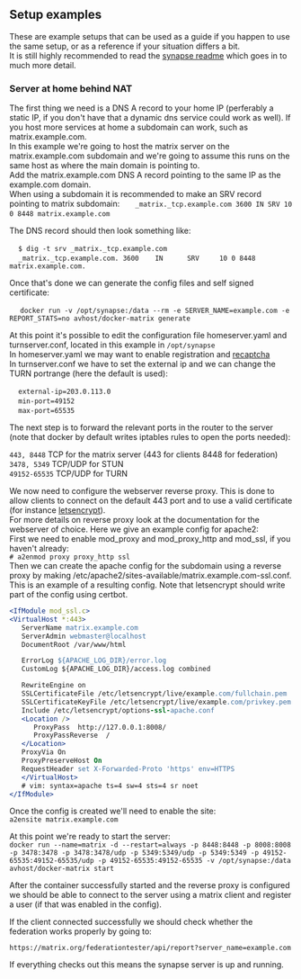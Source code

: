 ## Setup examples

These are example setups that can be used as a guide if you happen to use the same setup, or as a reference if your situation differs a bit.  
It is still highly recommended to read the [synapse readme](https://github.com/matrix-org/synapse/blob/master/README.rst) which goes in to much more detail.

### Server at home behind NAT

The first thing we need is a DNS A record to your home IP (perferably a static IP, if you don't have that a dynamic dns service could work as well).
If you host more services at home a subdomain can work, such as matrix.example.com.  
In this example we're going to host the matrix server on the matrix.example.com subdomain and we're going to assume this runs on the same host as where the main domain is pointing to.  
Add the matrix.example.com DNS A record pointing to the same IP as the example.com domain.  
When using a subdomain it is recommended to make an SRV record pointing to matrix subdomain:  
    `_matrix._tcp.example.com 3600 IN SRV 10 0 8448 matrix.example.com`  

The DNS record should then look something like:

    `$ dig -t srv _matrix._tcp.example.com`  
    `_matrix._tcp.example.com. 3600    IN      SRV     10 0 8448 matrix.example.com.`

Once that's done we can generate the config files and self signed certificate:

   ` docker run -v /opt/synapse:/data --rm -e SERVER_NAME=example.com -e REPORT_STATS=no avhost/docker-matrix generate`

At this point it's possible to edit the configuration file homeserver.yaml and turnserver.conf, located in this example in `/opt/synapse`  
In homeserver.yaml we may want to enable registration and [recaptcha](https://github.com/matrix-org/synapse/blob/master/docs/CAPTCHA_SETUP.rst)  
In turnserver.conf we have to set the external ip and we can change the TURN portrange (here the default is used):  

    `external-ip=203.0.113.0`  
    `min-port=49152`  
    `max-port=65535`

The next step is to forward the relevant ports in the router to the server (note that docker by default writes iptables rules to open the ports needed):

`443, 8448` TCP for the matrix server (443 for clients 8448 for federation)  
`3478, 5349` TCP/UDP for STUN  
`49152-65535` TCP/UDP for TURN  

We now need to configure the webserver reverse proxy. This is done to allow clients to connect on the default 443 port and to use a valid certificate (for instance [letsencrypt](https://letsencrypt.org/docs/)).  
For more details on reverse proxy look at the documentation for the webserver of choice. Here we give an example config for apache2:  
First we need to enable mod_proxy and mod_proxy_http and mod_ssl, if you haven't already:  
`# a2enmod proxy proxy_http ssl`  
Then we can create the apache config for the subdomain using a reverse proxy by making /etc/apache2/sites-available/matrix.example.com-ssl.conf.  
This is an example of a resulting config. Note that letsencrypt should write part of the config using certbot.

```apache
<IfModule mod_ssl.c>
<VirtualHost *:443>
   ServerName matrix.example.com
   ServerAdmin webmaster@localhost
   DocumentRoot /var/www/html

   ErrorLog ${APACHE_LOG_DIR}/error.log
   CustomLog ${APACHE_LOG_DIR}/access.log combined

   RewriteEngine on
   SSLCertificateFile /etc/letsencrypt/live/example.com/fullchain.pem
   SSLCertificateKeyFile /etc/letsencrypt/live/example.com/privkey.pem
   Include /etc/letsencrypt/options-ssl-apache.conf
   <Location />
      ProxyPass  http://127.0.0.1:8008/
      ProxyPassReverse  /
   </Location>
   ProxyVia On
   ProxyPreserveHost On
   RequestHeader set X-Forwarded-Proto 'https' env=HTTPS
   </VirtualHost>
   # vim: syntax=apache ts=4 sw=4 sts=4 sr noet
</IfModule>
```

Once the config is created we'll need to enable the site:  
`a2ensite matrix.example.com`

At this point we're ready to start the server:  
`docker run --name=matrix -d --restart=always -p 8448:8448 -p 8008:8008 -p 3478:3478 -p 3478:3478/udp -p 5349:5349/udp -p 5349:5349 -p 49152-65535:49152-65535/udp -p 49152-65535:49152-65535 -v /opt/synapse:/data avhost/docker-matrix start`

After the container successfully started and the reverse proxy is configured we should be able to connect to the server using a matrix client and register a user (if that was enabled in the config).

If the client connected successfully we should check whether the federation works properly by going to:

`https://matrix.org/federationtester/api/report?server_name=example.com`

If everything checks out this means the synapse server is up and running.
